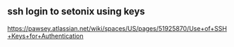## ssh login to setonix using keys
https://pawsey.atlassian.net/wiki/spaces/US/pages/51925870/Use+of+SSH+Keys+for+Authentication
